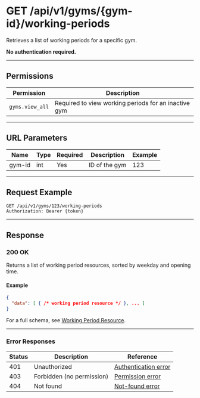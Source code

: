 # GET /api/v1/gyms/{gym-id}/working-periods

Retrieves a list of working periods for a specific gym.


**No authentication required.**

---

## Permissions
| Permission      | Description                                             |
|-----------------|---------------------------------------------------------|
| `gyms.view_all` | Required to view working periods for an inactive gym    |

---

## URL Parameters
| Name    | Type | Required | Description                | Example |
|---------|------|----------|----------------------------|---------|
| gym-id  | int  | Yes      | ID of the gym              | 123     |

---

## Request Example
```
GET /api/v1/gyms/123/working-periods
Authorization: Bearer {token}
```

---

## Response

### 200 OK
Returns a list of working period resources, sorted by weekday and opening time.

#### Example
```json
{
  "data": [ { /* working period resource */ }, ... ]
}
```

For a full schema, see [Working Period Resource](gym_working_period_resource.md).

---

### Error Responses
| Status | Description                | Reference                                      |
|--------|----------------------------|------------------------------------------------|
| 401    | Unauthorized               | [Authentication error](../../_globals/authentication-errors.md) |
| 403    | Forbidden (no permission)  | [Permission error](../../_globals/permission-errors.md) |
| 404    | Not found                  | [Not-found error](../../_globals/not-found-errors.md) |
